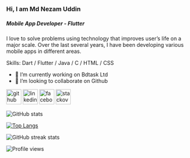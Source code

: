 ### Hi, I am Md Nezam Uddin
##### Mobile App Developer - Flutter
I love to solve problems using technology that improves user’s life on a major scale. Over the last several years, I have been developing various mobile apps in different areas.

Skills: Dart / Flutter / Java / C / HTML / CSS

- 🔭 I’m currently working on Bdtask Ltd 
- 👯 I’m looking to collaborate on Github 


[<img src='https://cdn.jsdelivr.net/npm/simple-icons@3.0.1/icons/github.svg' alt='github' height='40'>](https://github.com/Nezam10)  [<img src='https://cdn.jsdelivr.net/npm/simple-icons@3.0.1/icons/linkedin.svg' alt='linkedin' height='40'>](https://www.linkedin.com/in/md-nezam-uddin-855700210/)  [<img src='https://cdn.jsdelivr.net/npm/simple-icons@3.0.1/icons/facebook.svg' alt='facebook' height='40'>](https://www.facebook.com/nezam.cst)  [<img src='https://cdn.jsdelivr.net/npm/simple-icons@3.0.1/icons/stackoverflow.svg' alt='stackoverflow' height='40'>](https://stackoverflow.com/users/18294863)  

![GitHub stats](https://github-readme-stats.vercel.app/api?username=Nezam10&show_icons=true&count_private=true) 

[![Top Langs](https://github-readme-stats.vercel.app/api/top-langs/?username=Nezam10)](https://github.com/anuraghazra/github-readme-stats)

![GitHub streak stats](https://github-readme-streak-stats.herokuapp.com/?user=Nezam10)  

![Profile views](https://gpvc.arturio.dev/Nezam10)  
